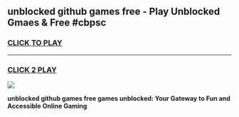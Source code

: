 
## unblocked github games free - Play Unblocked Gmaes & Free #cbpsc
<h3>
<a href="https://premium.freeplayer.one?title=unblocked_github_games_free&ref=01M">CLICK TO PLAY</a></h3>
<hr>

<h3>
<a href="https://premium.freeplayer.one?title=unblocked_github_games_free&ref=01M">CLICK 2 PLAY</a>
  
</h3>

<a href="https://premium.freeplayer.one?title=unblocked_github_games_free&ref=01M"><img src="https://clearcache.store/games.png"></a>


**unblocked github games free games unblocked: Your Gateway to Fun and Accessible Online Gaming**
